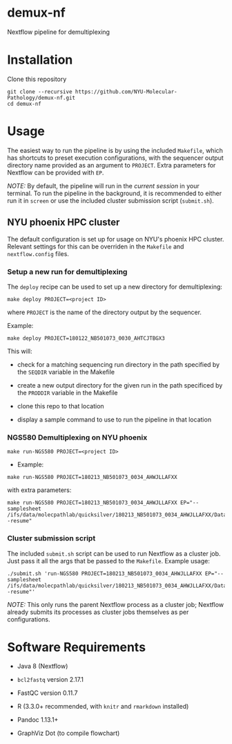 # demux-nf
Nextflow pipeline for demultiplexing

# Installation

Clone this repository

```
git clone --recursive https://github.com/NYU-Molecular-Pathology/demux-nf.git
cd demux-nf
```
# Usage

The easiest way to run the pipeline is by using the included `Makefile`, which has shortcuts to preset execution configurations, with the sequencer output directory name provided as an argument to `PROJECT`. Extra parameters for Nextflow can be provided with `EP`.

_NOTE:_ By default, the pipeline will run in the _current session_ in your terminal. To run the pipeline in the background, it is recommended to either run it in `screen` or use the included cluster submission script (`submit.sh`).

## NYU phoenix HPC cluster

The default configuration is set up for usage on NYU's phoenix HPC cluster. Relevant settings for this can be overriden in the `Makefile` and `nextflow.config` files.

### Setup a new run for demultiplexing

The `deploy` recipe can be used to set up a new directory for demultiplexing:

```
make deploy PROJECT=<project ID>
```

where `PROJECT` is the name of the directory output by the sequencer. 

Example:

```
make deploy PROJECT=180122_NB501073_0030_AHTCJTBGX3
```

This will:

- check for a matching sequencing run directory in the path specified by the `SEQDIR` variable in the Makefile

- create a new output directory for the given run in the path specificed by the `PRODDIR` variable in the Makefile

- clone this repo to that location

- display a sample command to use to run the pipeline in that location

### NGS580 Demultiplexing on NYU phoenix

```
make run-NGS580 PROJECT=<project ID>
```

- Example:

```
make run-NGS580 PROJECT=180213_NB501073_0034_AHWJLLAFXX
```

with extra parameters:

```
make run-NGS580 PROJECT=180213_NB501073_0034_AHWJLLAFXX EP="--samplesheet /ifs/data/molecpathlab/quicksilver/180213_NB501073_0034_AHWJLLAFXX/Data/Intensities/BaseCalls/og.SampleSheet.csv -resume"
```

### Cluster submission script

The included `submit.sh` script can be used to run Nextflow as a cluster job. Just pass it all the args that be passed to the `Makefile`. Example usage:

```
./submit.sh 'run-NGS580 PROJECT=180213_NB501073_0034_AHWJLLAFXX EP="--samplesheet /ifs/data/molecpathlab/quicksilver/180213_NB501073_0034_AHWJLLAFXX/Data/Intensities/BaseCalls/og.SampleSheet.csv -resume"'
```

_NOTE:_ This only runs the parent Nextflow process as a cluster job; Nextflow already submits its processes as cluster jobs themselves as per configurations. 

# Software Requirements

- Java 8 (Nextflow)

- `bcl2fastq` version 2.17.1

- FastQC version 0.11.7

- R (3.3.0+ recommended, with `knitr` and `rmarkdown` installed)

- Pandoc 1.13.1+

- GraphViz Dot (to compile flowchart)

